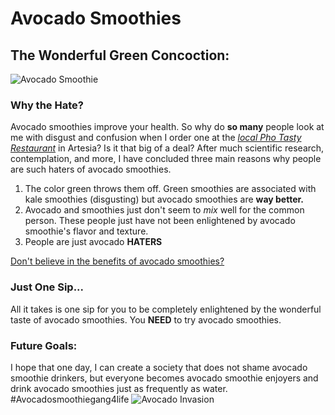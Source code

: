 # Avocado Smoothies
## The Wonderful Green Concoction:
![Avocado Smoothie](https://chocolatecoveredkatie.com/wp-content/uploads/2019/07/EASY-Creamy-Avocado-Smoothie-Recipe-500x500.jpg)
### Why the Hate?
Avocado smoothies improve your health. So why do **so many** people look at me with disgust and confusion when I order one at the _[local Pho Tasty Restaurant](https://photastyartesia.com/menu/)_ in Artesia? Is it that big of a deal? After much scientific research, contemplation, and more, I have concluded three main reasons why people are such haters of avocado smoothies. 
1. The color green throws them off. Green smoothies are associated with kale smoothies (disgusting) but avocado smoothies are **way better.**
2. Avocado and smoothies just don't seem to _mix_ well for the common person. These people just have not been enlightened by avocado smoothie's flavor and texture.
3. People are just avocado **HATERS**

[Don't believe in the benefits of avocado smoothies?](https://www.marthastewart.com/8020544/avocados-in-smoothies-benefits-creaminess-nutrients)
### Just One Sip...
All it takes is one sip for you to be completely enlightened by the wonderful taste of avocado smoothies. You **NEED** to try avocado smoothies. 
### Future Goals:
I hope that one day, I can create a society that does not shame avocado smoothie drinkers, but everyone becomes avocado smoothie enjoyers and drink avocado smoothies just as frequently as water. #Avocadosmoothiegang4life
![Avocado Invasion](https://spirit.scene7.com/is/image/Spirit/01389600-a?$Detail$)
